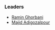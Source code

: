 ### Leaders

* [Ramin Ghorbani](mailto:ramin.ghorbani@owasp.org)
* [Majid Adigozalpour](mailto:majid.adigozalpour@owasp.org)

